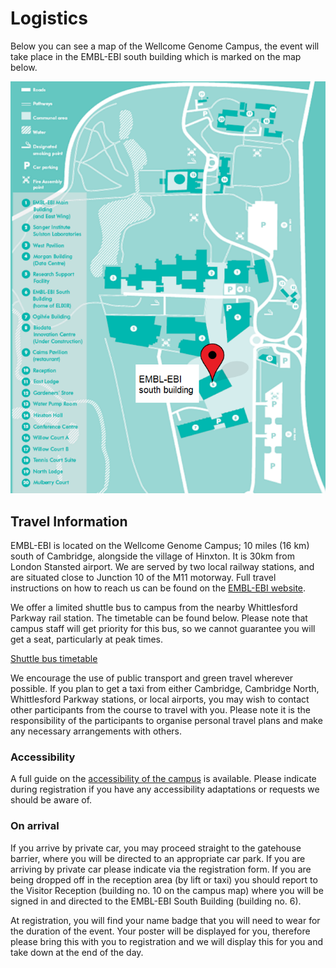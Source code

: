 # Logistics

Below you can see a map of the Wellcome Genome Campus, the event will take place in the EMBL-EBI south building which is marked on the map below.

<img src="/assets/wgc-map.png"/>

## Travel Information

EMBL-EBI is located on the Wellcome Genome Campus; 10 miles (16 km) south of Cambridge, alongside the village of Hinxton. It is 30km from London Stansted airport. We are served by two local railway stations, and are situated close to Junction 10 of the M11 motorway. Full travel instructions on how to reach us can be found on the [EMBL-EBI website](https://www.ebi.ac.uk/about/contact).

We offer a limited shuttle bus to campus from the nearby Whittlesford Parkway rail station. The timetable can be found below. Please note that campus staff will get priority for this bus, so we cannot guarantee you will get a seat, particularly at peak times.

[Shuttle bus timetable](/assets/shuttle-may-23.pdf)

We encourage the use of public transport and green travel wherever possible. If you plan to get a taxi from either Cambridge, Cambridge North, Whittlesford Parkway stations, or local airports, you may wish to contact other participants from the course to travel with you. Please note it is the responsibility of the participants to organise personal travel plans and make any necessary arrangements with others.

### Accessibility 

A full guide on the [accessibility of the campus](https://www.wellcomegenomecampus.org/wp-content/uploads/2018/03/accessibility_guide_wellcome_genome_campus.pdf) is available. Please indicate during registration if you have any accessibility adaptations or requests we should be aware of.

### On arrival

If you arrive by private car, you may proceed straight to the gatehouse barrier, where you will be directed to an appropriate car park. If you are arriving by private car please indicate via the registration form.  If you are being dropped off in the reception area (by lift or taxi) you should report to the Visitor Reception (building no. 10 on the campus map) where you will be signed in and directed to the EMBL-EBI South Building (building no. 6). 

At registration, you will find your name badge that you will need to wear for the duration of the event. Your poster will be displayed for you, therefore please bring this with you to registration and we will display this for you and take down at the end of the day.